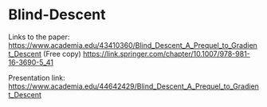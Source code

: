 # Blind-Descent

Links to the paper:
https://www.academia.edu/43410360/Blind_Descent_A_Prequel_to_Gradient_Descent (Free copy)
https://link.springer.com/chapter/10.1007/978-981-16-3690-5_41

Presentation link:
https://www.academia.edu/44642429/Blind_Descent_A_Prequel_to_Gradient_Descent
